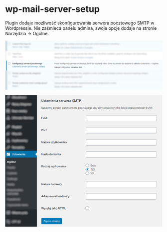 # wp-mail-server-setup
Plugin dodaje możliwość skonfigurowania serwera pocztowego SMTP w Wordpressie. Nie zaśmieca panelu admina, swoje opcje dodaje na stronie Narzędzia -> Ogólne.

![screenshot](/screenshot.png?raw=true "screenshot")

![screenshot](/screenshot2.png?raw=true "screenshot")